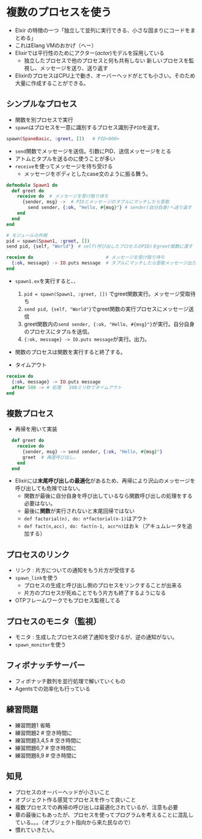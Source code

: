 # 複数のプロセスを使う
* Elxir の特徴の一つ「独立して並列に実行できる、小さな固まりにコードをまとめる」
* これはElang VMのおかげ（へー）
* Elixirでは平行性のためにアクター(_actor_)モデルを採用している
    * 独立したプロセスで他のプロセスと何も共有しない
    新しいプロセスを監視し、メッセージを送り、送り返す
* ElixirのプロセスはCPU上で動き、オーバーヘッドがとても小さい。そのため大量に作成することができる。

## シンプルなプロセス
* 関数を別プロセスで実行
* `spawn`はプロセスを一意に識別するプロセス識別子`PID`を返す。
```ex
spawn(SpaneBasic, :greet, [])   # PID<000>
```

* `send`関数でメッセージを送信。引数にPID、送信メッセージをとる
* アトムとタプルを送るのに使うことが多い
* `receive`を使ってメッセージを待ち受ける
    * メッセージをボディとしたcase文のように振る舞う。
```spawn1.ex
defmodule Spawn1 do 
  def greet do
    receive do  # メッセージを受け取り待ち
      {sender, msg} ->  # PIDとメッセージのタプルにマッチしたら受取
        send sender, {:ok, "Hello, #{msg}"} # sender(自分自身)へ送り返す
    end
  end
end

# モジュールの外側
pid = spawn(Spawn1, :greet, [])
send pid, {self, "World"}　# self(呼び出したプロセスのPID)をgreet関数に渡す（greet関数はどこに返事すればよいか分かる）

receive do                           # メッセージを受け取り待ち
  {:ok, message} -> IO.puts message  # タプルにマッチしたら受取メッセージ出力
end
```
* `spawn1.ex`を実行すると、、
    1. `pid = spawn(Spawn1, :greet, [])` でgreet関数実行。メッセージ受取待ち
    1. `send pid, {self, "World"}`でgreet関数の実行プロセスにメッセージ送信
    1. greet関数内の`send sender, {:ok, "Hello, #{msg}"}`が実行。自分自身のプロセスにタプルを送信。
    1. `{:ok, message} -> IO.puts message`が実行。出力。

* 関数のプロセスは関数を実行すると終了する。
* タイムアウト
```ex
receive do
  {:ok, message} -> IO.puts message
  after 500 -> # 処理   500ミリ秒でタイムアウト
end
```

## 複数プロセス
* 再帰を用いて実装
```ex
  def greet do
    receive do
      {sender, msg} -> send sender, {:ok, "Hello, #{msg}"}
      greet  # 再度呼び出し。
    end
  end
```

* Elixirには**末尾呼び出しの最適化**があるため、再帰により沢山のメッセージを呼び出しても危険ではない。
    * 関数が最後に自分自身を呼び出しているなら関数呼び出しの処理をする必要はない。
    * 最後に**関数**が実行されないと末尾回帰ではない
    * `def factorial(n), do: n*factorial(n-1)`はアウト
    * `def fact(n,acc), do: fact(n-1, acc*n)`はおｋ（アキュムレータを追加する）

## プロセスのリンク
* リンク : 片方についての通知をもう片方が受信する
* `spawn_link`を使う
    * プロセスの生成と呼び出し側のプロセスをリンクすることが出来る
    * 片方のプロセスが死ぬことでもう片方も終了するようになる
* OTPフレームワークでもプロセス監視してる

## プロセスのモニタ（監視）
* モニタ : 生成したプロセスの終了通知を受けるが、逆の通知がない。
* `spawn_monitor`を使う

## フィボナッチサーバー
* フィボナッチ数列を並行処理で解いていくもの
* Agentsでの効率化も行っている


## 練習問題
* 練習問題1 省略
* 練習問題2 # 空き時間に
* 練習問題3,4,5 # 空き時間に
* 練習問題6,7 # 空き時間に
* 練習問題8,9 # 空き時間に


## 知見
* プロセスのオーバーヘッドが小さいこと
* オブジェクト作る感覚でプロセスを作って良いこと
* 複数プロセスでの再帰の呼び出しは最適化されているが、注意も必要
* 章の最後にもあったが、プロセスを使ってプログラムを考えることに混乱している。。。（オブジェクト指向から来た民なので）
* 慣れていきたい。
